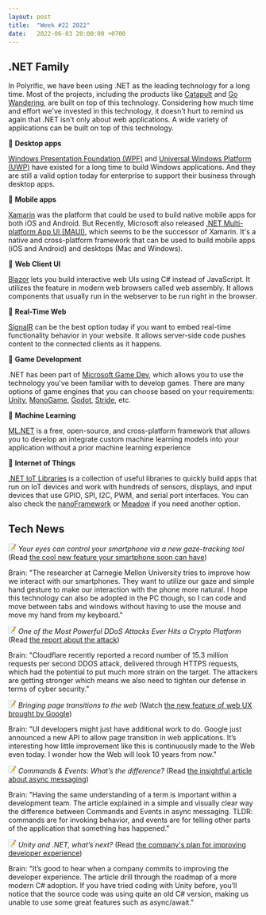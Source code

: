 ```yaml
---
layout: post
title:  "Week #22 2022"
date:   2022-06-03 20:00:00 +0700
---
```


## .NET Family

In Polyrific, we have been using .NET as the leading technology for a long time. Most of the projects, including the products like [Catapult](https://opencatapult.net/) and [Go Wandering](https://gowandering.com/), are built on top of this technology. Considering how much time and effort we've invested in this technology, it doesn't hurt to remind us again that .NET isn't only about web applications. A wide variety of applications can be built on top of this technology.

📗 __Desktop apps__

[Windows Presentation Foundation (WPF)](https://docs.microsoft.com/en-us/dotnet/desktop/wpf/) and [Universal Windows Platform (UWP)](https://docs.microsoft.com/en-us/windows/uwp/) have existed for a long time to build Windows applications. And they are still a valid option today for enterprise to support their business through desktop apps.

📗 __Mobile apps__

[Xamarin](https://docs.microsoft.com/en-us/xamarin/) was the platform that could be used to build native mobile apps for both iOS and Android. But Recently, Microsoft also released [.NET Multi-platform App UI (MAUI)](https://docs.microsoft.com/en-us/dotnet/maui/), which seems to be the successor of Xamarin. It's a native and cross-platform framework that can be used to build mobile apps (iOS and Android) and desktops (Mac and Windows).

📗 __Web Client UI__

[Blazor](https://docs.microsoft.com/en-us/aspnet/core/blazor) lets you build interactive web UIs using C# instead of JavaScript. It utilizes the feature in modern web browsers called web assembly. It allows components that usually run in the webserver to be run right in the browser.

📗 __Real-Time Web__

[SignalR](https://docs.microsoft.com/en-us/aspnet/core/signalr) can be the best option today if you want to embed real-time functionality behavior in your website. It allows server-side code pushes content to the connected clients as it happens.

📗 __Game Development__

.NET has been part of [Microsoft Game Dev](https://developer.microsoft.com/en-us/games/), which allows you to use the technology you've been familiar with to develop games. There are many options of game engines that you can choose based on your requirements: [Unity](https://unity.com/), [MonoGame](https://www.monogame.net/), [Godot](https://godotengine.org/), [Stride](https://www.stride3d.net/), etc.

📗 __Machine Learning__

[ML.NET](https://dotnet.microsoft.com/en-us/learn/ml-dotnet) is a free, open-source, and cross-platform framework that allows you to develop an integrate custom machine learning models into your application without a prior machine learning experience

📗 __Internet of Things__

[.NET IoT Libraries](https://docs.microsoft.com/en-us/dotnet/iot/) is a collection of useful libraries to quickly build apps that run on IoT devices and work with hundreds of sensors, displays, and input devices that use GPIO, SPI, I2C, PWM, and serial port interfaces. You can also check the [nanoFramework](https://nanoframework.net/) or [Meadow](https://www.wildernesslabs.co/) if you need another option.

## Tech News

![memo](/assets/images/memo16.png) *Your eyes can control your smartphone via a new gaze-tracking tool* (Read [the cool new feature your smartphone soon can have](https://techxplore.com/news/2022-04-eyes-smartphone-gaze-tracking-tool.html))

Brain: "The researcher at Carnegie Mellon University tries to improve how we interact with our smartphones. They want to utilize our gaze and simple hand gesture to make our interaction with the phone more natural. I hope this technology can also be adopted in the PC though, so I can code and move between tabs and windows without having to use the mouse and move my hand from my keyboard."

![memo](/assets/images/memo16.png) *One of the Most Powerful DDoS Attacks Ever Hits a Crypto Platform* (Read [the report about the attack](https://www.wired.com/story/ddos-attack-botnet-crypto-platform/))

Brain: "Cloudflare recently reported a record number of 15.3 million requests per second DDOS attack, delivered through HTTPS requests, which had the potential to put much more strain on the target. The attackers are getting stronger which means we also need to tighten our defense in terms of cyber security."

![memo](/assets/images/memo16.png) *Bringing page transitions to the web* (Watch [the new feature of web UX brought by Google](https://www.youtube.com/watch?v=JCJUPJ_zDQ4))

Brain: "UI developers might just have additional work to do. Google just announced a new API to allow page transition in web applications. It’s interesting how little improvement like this is continuously made to the Web even today. I wonder how the Web will look 10 years from now."

![memo](/assets/images/memo16.png) *Commands & Events: What’s the difference?* (Read [the insightful article about async messaging](https://codeopinion.com/commands-events-whats-the-difference/))

Brain: "Having the same understanding of a term is important within a development team. The article explained in a simple and visually clear way the difference between Commands and Events in async messaging. TLDR: commands are for invoking behavior, and events are for telling other parts of the application that something has happened."

![memo](/assets/images/memo16.png) *Unity and .NET, what’s next?* (Read [the company's plan for improving developer experience](https://blog.unity.com/technology/unity-and-net-whats-next))

Brain: "It’s good to hear when a company commits to improving the developer experience. The article drill through the roadmap of a more modern C# adoption. If you have tried coding with Unity before, you’ll notice that the source code was using quite an old C# version, making us unable to use some great features such as async/await."